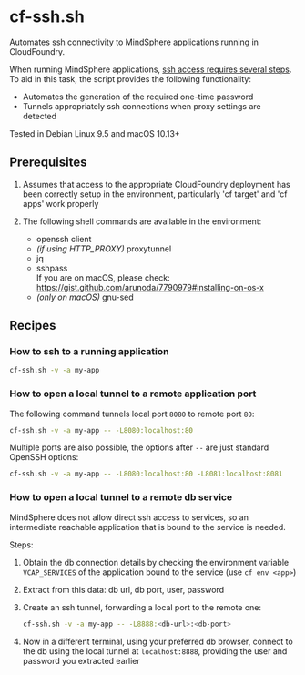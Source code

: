 # cf-ssh.sh

Automates ssh connectivity to MindSphere applications running in CloudFoundry.

When running MindSphere applications,
[ssh access requires several steps](https://developer.mindsphere.io/paas/paas-cloudfoundry-ssh.html).
To aid in this task, the script provides the following functionality:

* Automates the generation of the required one-time password
* Tunnels appropriately ssh connections when proxy settings are detected

Tested in Debian Linux 9.5 and macOS 10.13+

## Prerequisites

1. Assumes that access to the appropriate CloudFoundry deployment has been
  correctly setup in the environment, particularly 'cf target' and
  'cf apps' work properly

1. The following shell commands are available in the environment:
    * openssh client
    * *(if using HTTP_PROXY)* proxytunnel
    * jq
    * sshpass  
      If you are on macOS, please check: https://gist.github.com/arunoda/7790979#installing-on-os-x
    * *(only on macOS)* gnu-sed

## Recipes

### How to ssh to a running application

```sh
cf-ssh.sh -v -a my-app
```

### How to open a local tunnel to a remote application port

The following command tunnels local port `8080` to remote port `80`:

```sh
cf-ssh.sh -v -a my-app -- -L8080:localhost:80
```

Multiple ports are also possible, the options after `--` are just standard
OpenSSH options:

```sh
cf-ssh.sh -v -a my-app -- -L8080:localhost:80 -L8081:localhost:8081
```

### How to open a local tunnel to a remote db service

MindSphere does not allow direct ssh access to services, so an intermediate
reachable application that is bound to the service is needed.

Steps:

1. Obtain the db connection details by checking the environment variable
  `VCAP_SERVICES` of the application bound to the service (use `cf env <app>`)
1. Extract from this data: db url, db port, user, password
1. Create an ssh tunnel, forwarding a local port to the remote one:

    ```sh
    cf-ssh.sh -v -a my-app -- -L8888:<db-url>:<db-port>
    ```

1. Now in a different terminal, using your preferred db browser, connect to
  the db using the local tunnel at `localhost:8888`, providing the user and
  password you extracted earlier
